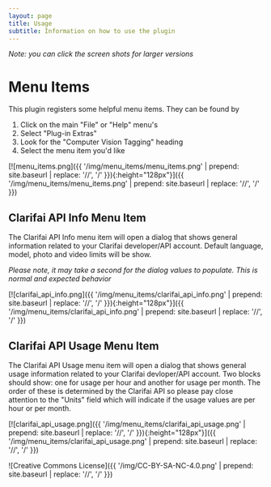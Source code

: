 ```yaml
---
layout: page
title: Usage
subtitle: Information on how to use the plugin
---
```


*Note: you can click the screen shots for larger versions*

# Menu Items
This plugin registers some helpful menu items. They can be found by

1. Click on the main "File" or "Help" menu's
1. Select "Plug-in Extras"
1. Look for the "Computer Vision Tagging" heading
1. Select the menu item you'd like

[![menu_items.png]({{ '/img/menu_items/menu_items.png' | prepend: site.baseurl | replace: '//', '/' }}){:height="128px"}]({{ '/img/menu_items/menu_items.png' | prepend: site.baseurl | replace: '//', '/' }})

## Clarifai API Info Menu Item
The Clarifai API Info menu item will open a dialog that shows general information related to your Clarifai developer/API account. Default language, model, photo and video limits will be show.

*Please note, it may take a second for the dialog values to populate. This is normal and expected behavior*

[![clarifai_api_info.png]({{ '/img/menu_items/clarifai_api_info.png' | prepend: site.baseurl | replace: '//', '/' }}){:height="128px"}]({{ '/img/menu_items/clarifai_api_info.png' | prepend: site.baseurl | replace: '//', '/' }})

## Clarifai API Usage Menu Item
The Clarifai API Usage menu item will open a dialog that shows general usage information related to your Clarifai devloper/API account. Two blocks should show: one for usage per hour and another for usage per month. The order of these is determined by the Clarifai API so please pay close attention to the "Units" field which will indicate if the usage values are per hour or per month.

[![clarifai_api_usage.png]({{ '/img/menu_items/clarifai_api_usage.png' | prepend: site.baseurl | replace: '//', '/' }}){:height="128px"}]({{ '/img/menu_items/clarifai_api_usage.png' | prepend: site.baseurl | replace: '//', '/' }})

![Creative Commons License]({{ '/img/CC-BY-SA-NC-4.0.png' | prepend: site.baseurl | replace: '//', '/' }})